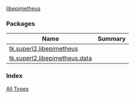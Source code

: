 [libepimetheus](./index.md)

### Packages

| Name | Summary |
|---|---|
| [tk.superl2.libepimetheus](tk.superl2.libepimetheus/index.md) |  |
| [tk.superl2.libepimetheus.data](tk.superl2.libepimetheus.data/index.md) |  |

### Index

[All Types](alltypes/index.md)